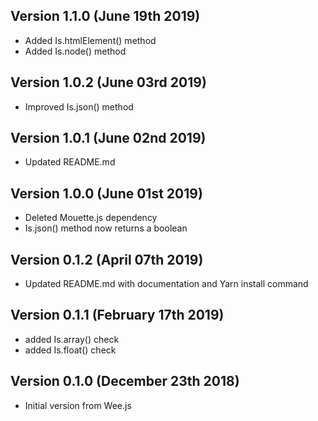Version 1.1.0 (June 19th 2019)
-----------------------------
 * Added Is.htmlElement() method
 * Added Is.node() method

Version 1.0.2 (June 03rd 2019)
-----------------------------
 * Improved Is.json() method

Version 1.0.1 (June 02nd 2019)
-----------------------------
 * Updated README.md

Version 1.0.0 (June 01st 2019)
-----------------------------
 * Deleted Mouette.js dependency
 * Is.json() method now returns a boolean

Version 0.1.2 (April 07th 2019)
-----------------------------
 * Updated README.md with documentation and Yarn install command

Version 0.1.1 (February 17th 2019)
-----------------------------
 * added Is.array() check
 * added Is.float() check

Version 0.1.0 (December 23th 2018)
-----------------------------
 * Initial version from Wee.js
